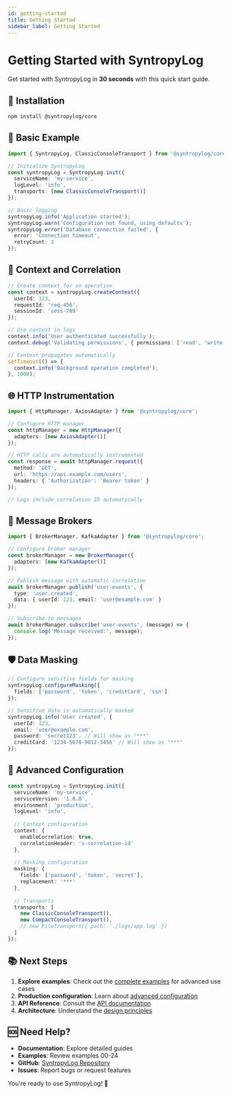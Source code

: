 ```yaml
---
id: getting-started
title: Getting Started
sidebar_label: Getting Started
---
```


# Getting Started with SyntropyLog

Get started with SyntropyLog in **30 seconds** with this quick start guide.

## 🚀 Installation

```bash
npm install @syntropylog/core
```

## 📝 Basic Example

```typescript
import { SyntropyLog, ClassicConsoleTransport } from '@syntropylog/core';

// Initialize SyntropyLog
const syntropyLog = SyntropyLog.init({
  serviceName: 'my-service',
  logLevel: 'info',
  transports: [new ClassicConsoleTransport()]
});

// Basic logging
syntropyLog.info('Application started');
syntropyLog.warn('Configuration not found, using defaults');
syntropyLog.error('Database connection failed', { 
  error: 'Connection timeout',
  retryCount: 3 
});
```

## 🔗 Context and Correlation

```typescript
// Create context for an operation
const context = syntropyLog.createContext({
  userId: 123,
  requestId: 'req-456',
  sessionId: 'sess-789'
});

// Use context in logs
context.info('User authenticated successfully');
context.debug('Validating permissions', { permissions: ['read', 'write'] });

// Context propagates automatically
setTimeout(() => {
  context.info('Background operation completed');
}, 1000);
```

## 🌐 HTTP Instrumentation

```typescript
import { HttpManager, AxiosAdapter } from '@syntropylog/core';

// Configure HTTP manager
const httpManager = new HttpManager({
  adapters: [new AxiosAdapter()]
});

// HTTP calls are automatically instrumented
const response = await httpManager.request({
  method: 'GET',
  url: 'https://api.example.com/users',
  headers: { 'Authorization': 'Bearer token' }
});

// Logs include correlation ID automatically
```

## 📨 Message Brokers

```typescript
import { BrokerManager, KafkaAdapter } from '@syntropylog/core';

// Configure broker manager
const brokerManager = new BrokerManager({
  adapters: [new KafkaAdapter()]
});

// Publish message with automatic correlation
await brokerManager.publish('user-events', {
  type: 'user.created',
  data: { userId: 123, email: 'user@example.com' }
});

// Subscribe to messages
await brokerManager.subscribe('user-events', (message) => {
  console.log('Message received:', message);
});
```

## 🛡️ Data Masking

```typescript
// Configure sensitive fields for masking
syntropyLog.configureMasking({
  fields: ['password', 'token', 'creditCard', 'ssn']
});

// Sensitive data is automatically masked
syntropyLog.info('User created', {
  userId: 123,
  email: 'user@example.com',
  password: 'secret123', // Will show as "***"
  creditCard: '1234-5678-9012-3456' // Will show as "***"
});
```

## 🎯 Advanced Configuration

```typescript
const syntropyLog = SyntropyLog.init({
  serviceName: 'my-service',
  serviceVersion: '1.0.0',
  environment: 'production',
  logLevel: 'info',
  
  // Context configuration
  context: {
    enableCorrelation: true,
    correlationHeader: 'x-correlation-id'
  },
  
  // Masking configuration
  masking: {
    fields: ['password', 'token', 'secret'],
    replacement: '***'
  },
  
  // Transports
  transports: [
    new ClassicConsoleTransport(),
    new CompactConsoleTransport(),
    // new FileTransport({ path: './logs/app.log' })
  ]
});
```

## 📚 Next Steps

1. **Explore examples**: Check out the [complete examples](../examples) for advanced use cases
2. **Production configuration**: Learn about [advanced configuration](../configuration)
3. **API Reference**: Consult the [API documentation](../api)
4. **Architecture**: Understand the [design principles](../architecture)

## 🆘 Need Help?

- **Documentation**: Explore detailed guides
- **Examples**: Review examples 00-24
- **GitHub**: [SyntropyLog Repository](https://github.com/Syntropysoft/SyntropyLog)
- **Issues**: Report bugs or request features

You're ready to use SyntropyLog! 🚀 